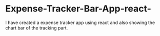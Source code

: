 # Expense-Tracker-Bar-App-react-
I have created a expense tracker app using react and also showing the chart bar of the tracking part.


